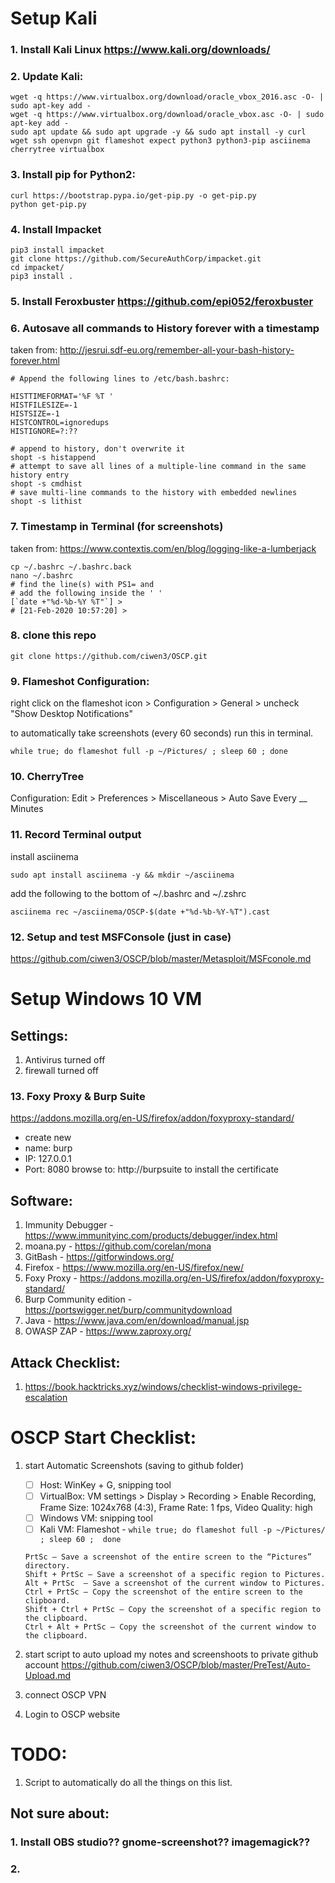 # Setup Kali

### 1. Install Kali Linux https://www.kali.org/downloads/

### 2. Update Kali: 
```
wget -q https://www.virtualbox.org/download/oracle_vbox_2016.asc -O- | sudo apt-key add -
wget -q https://www.virtualbox.org/download/oracle_vbox.asc -O- | sudo apt-key add -
sudo apt update && sudo apt upgrade -y && sudo apt install -y curl wget ssh openvpn git flameshot expect python3 python3-pip asciinema cherrytree virtualbox
```

### 3. Install pip for Python2: 
```
curl https://bootstrap.pypa.io/get-pip.py -o get-pip.py
python get-pip.py
```

### 4. Install Impacket
```
pip3 install impacket
git clone https://github.com/SecureAuthCorp/impacket.git
cd impacket/
pip3 install .
```

### 5. Install Feroxbuster https://github.com/epi052/feroxbuster

### 6. Autosave all commands to History forever with a timestamp
taken from: http://jesrui.sdf-eu.org/remember-all-your-bash-history-forever.html
```
# Append the following lines to /etc/bash.bashrc:

HISTTIMEFORMAT='%F %T '
HISTFILESIZE=-1
HISTSIZE=-1
HISTCONTROL=ignoredups
HISTIGNORE=?:??

# append to history, don't overwrite it
shopt -s histappend                 
# attempt to save all lines of a multiple-line command in the same history entry
shopt -s cmdhist
# save multi-line commands to the history with embedded newlines
shopt -s lithist
```

### 7. Timestamp in Terminal (for screenshots)
taken from: https://www.contextis.com/en/blog/logging-like-a-lumberjack
```
cp ~/.bashrc ~/.bashrc.back
nano ~/.bashrc
# find the line(s) with PS1= and 
# add the following inside the ' '
[`date +"%d-%b-%Y %T"`] > 
# [21-Feb-2020 10:57:20] > 
```

### 8. clone this repo 
```
git clone https://github.com/ciwen3/OSCP.git
```

### 9. Flameshot Configuration: 
right click on the flameshot icon > Configuration > General > uncheck "Show Desktop Notifications"

to automatically take screenshots (every 60 seconds) run this in terminal. 
```
while true; do flameshot full -p ~/Pictures/ ; sleep 60 ; done
```

### 10. CherryTree 
Configuration: Edit > Preferences > Miscellaneous > Auto Save Every __ Minutes

### 11. Record Terminal output
install asciinema 
```
sudo apt install asciinema -y && mkdir ~/asciinema
```
add the following to the bottom of ~/.bashrc and ~/.zshrc
```
asciinema rec ~/asciinema/OSCP-$(date +"%d-%b-%Y-%T").cast
```

### 12. Setup and test MSFConsole (just in case)
https://github.com/ciwen3/OSCP/blob/master/Metasploit/MSFconole.md

# Setup Windows 10 VM
## Settings:
1. Antivirus turned off
2. firewall turned off

### 13. Foxy Proxy & Burp Suite
https://addons.mozilla.org/en-US/firefox/addon/foxyproxy-standard/
- create new
- name: burp
- IP: 127.0.0.1
- Port: 8080
browse to: http://burpsuite to install the certificate

## Software:
1. Immunity Debugger - https://www.immunityinc.com/products/debugger/index.html
2. moana.py - https://github.com/corelan/mona
3. GitBash - https://gitforwindows.org/
4. Firefox - https://www.mozilla.org/en-US/firefox/new/
5. Foxy Proxy - https://addons.mozilla.org/en-US/firefox/addon/foxyproxy-standard/
6. Burp Community edition - https://portswigger.net/burp/communitydownload
7. Java - https://www.java.com/en/download/manual.jsp
8. OWASP ZAP - https://www.zaproxy.org/

## Attack Checklist:
1. https://book.hacktricks.xyz/windows/checklist-windows-privilege-escalation

# OSCP Start Checklist:
1. start Automatic Screenshots (saving to github folder)
	- [ ] Host: WinKey + G, snipping tool
	- [ ] VirtualBox: VM settings > Display > Recording > Enable Recording, Frame Size: 1024x768 (4:3), Frame Rate: 1 fps, Video Quality: high
	- [ ] Windows VM: snipping tool
	- [ ] Kali VM: Flameshot - ```while true; do flameshot full -p ~/Pictures/ ; sleep 60 ;  done``` 
	
	```
	PrtSc – Save a screenshot of the entire screen to the “Pictures” directory.
	Shift + PrtSc – Save a screenshot of a specific region to Pictures.
	Alt + PrtSc  – Save a screenshot of the current window to Pictures.
	Ctrl + PrtSc – Copy the screenshot of the entire screen to the clipboard.
	Shift + Ctrl + PrtSc – Copy the screenshot of a specific region to the clipboard.
	Ctrl + Alt + PrtSc – Copy the screenshot of the current window to the clipboard.
	```
2. start script to auto upload my notes and screenshoots to private github account
	https://github.com/ciwen3/OSCP/blob/master/PreTest/Auto-Upload.md
	
3. connect OSCP VPN
4. Login to OSCP website

# TODO:
1. Script to automatically do all the things on this list. 

## Not sure about:
### 1. Install OBS studio?? gnome-screenshot?? imagemagick??
### 2. 
